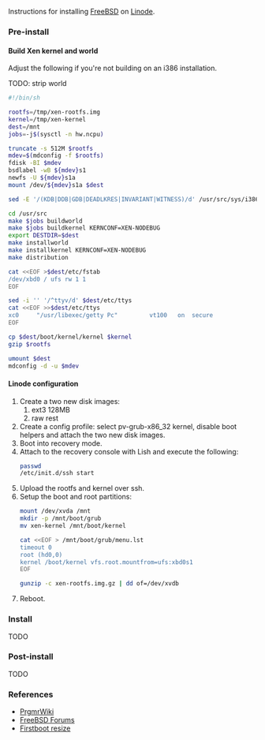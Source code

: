 Instructions for installing [FreeBSD][] on [Linode][].

### Pre-install

#### Build Xen kernel and world

Adjust the following if you're not building on an i386 installation.

TODO: strip world

```sh
#!/bin/sh

rootfs=/tmp/xen-rootfs.img
kernel=/tmp/xen-kernel
dest=/mnt
jobs=-j$(sysctl -n hw.ncpu)

truncate -s 512M $rootfs
mdev=$(mdconfig -f $rootfs)
fdisk -BI $mdev
bsdlabel -wB ${mdev}s1
newfs -U ${mdev}s1a
mount /dev/${mdev}s1a $dest

sed -E '/(KDB|DDB|GDB|DEADLKRES|INVARIANT|WITNESS)/d' /usr/src/sys/i386/conf/XEN > /usr/src/sys/i386/conf/XEN-NODEBUG

cd /usr/src
make $jobs buildworld
make $jobs buildkernel KERNCONF=XEN-NODEBUG
export DESTDIR=$dest
make installworld
make installkernel KERNCONF=XEN-NODEBUG
make distribution

cat <<EOF >$dest/etc/fstab
/dev/xbd0 / ufs rw 1 1
EOF

sed -i '' '/^ttyv/d' $dest/etc/ttys
cat <<EOF >>$dest/etc/ttys
xc0     "/usr/libexec/getty Pc"         vt100   on  secure
EOF

cp $dest/boot/kernel/kernel $kernel
gzip $rootfs

umount $dest
mdconfig -d -u $mdev
```

#### Linode configuration

1. Create a two new disk images:
    1. ext3 128MB
    2. raw rest
2. Create a config profile: select pv-grub-x86_32 kernel, disable
   boot helpers and attach the two new disk images.
3. Boot into recovery mode.
4. Attach to the recovery console with Lish and execute the following:
    ```sh
    passwd
    /etc/init.d/ssh start
    ```
5. Upload the rootfs and kernel over ssh.
6. Setup the boot and root partitions:
    ```sh
    mount /dev/xvda /mnt
    mkdir -p /mnt/boot/grub
    mv xen-kernel /mnt/boot/kernel

    cat <<EOF > /mnt/boot/grub/menu.lst
    timeout 0
    root (hd0,0)
    kernel /boot/kernel vfs.root.mountfrom=ufs:xbd0s1
    EOF

    gunzip -c xen-rootfs.img.gz | dd of=/dev/xvdb
    ```
7. Reboot.

### Install

TODO

### Post-install

TODO

### References

* [PrgmrWiki](http://wiki.prgmr.com/mediawiki/index.php/FreeBSD_as_a_DomU)
* [FreeBSD Forums](http://forums.freebsd.org/viewtopic.php?f=39&t=10268)
* [Firstboot resize](http://lists.freebsd.org/pipermail/freebsd-rc/2013-October/003381.html)

[FreeBSD]: https://www.freebsd.org/
[Linode]: https://www.linode.com/

